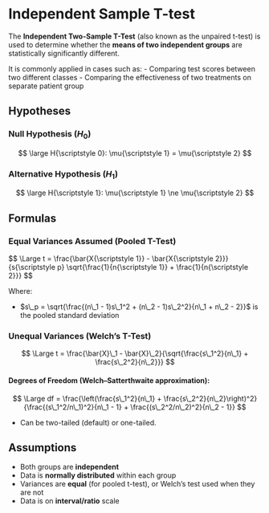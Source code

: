 <script type="text/javascript" async
    src="https://polyfill.io/v3/polyfill.min.js?features=es6">
</script>
<script type="text/javascript" async
    src="https://cdnjs.cloudflare.com/ajax/libs/mathjax/3.2.0/es5/tex-mml-chtml.js">
</script>

# Independent Sample T-test

The **Independent Two-Sample T-Test** (also known as the unpaired
t-test) is used to determine whether the **means of two independent
groups** are statistically significantly different.

It is commonly applied in cases such as: - Comparing test scores between
two different classes - Comparing the effectiveness of two treatments on
separate patient group

## Hypotheses

### Null Hypothesis (*H*<sub>0</sub>)

$$
\large H{\scriptstyle 0}: \mu{\scriptstyle 1} = \mu{\scriptstyle 2}
$$

### Alternative Hypothesis (*H*<sub>1</sub>)

$$
\large H{\scriptstyle 1}: \mu{\scriptstyle 1} \ne \mu{\scriptstyle 2}
$$

## Formulas

### Equal Variances Assumed (Pooled T-Test)

$$
\Large t = \frac{\bar{X{\scriptstyle 1}} - \bar{X{\scriptstyle 2}}}{s{\scriptstyle p} \sqrt{\frac{1}{n{\scriptstyle 1}} + \frac{1}{n{\scriptstyle 2}}}
$$

Where:

-   $s\_p = \sqrt{\frac{(n\_1 - 1)s\_1^2 + (n\_2 - 1)s\_2^2}{n\_1 + n\_2 - 2}}$
    is the pooled standard deviation

### Unequal Variances (Welch’s T-Test)

$$
\Large t = \frac{\bar{X}\_1 - \bar{X}\_2}{\sqrt{\frac{s\_1^2}{n\_1} + \frac{s\_2^2}{n\_2}}}
$$

#### Degrees of Freedom (Welch–Satterthwaite approximation):

$$
\Large df = \frac{\left(\frac{s\_1^2}{n\_1} + \frac{s\_2^2}{n\_2}\right)^2}{\frac{(s\_1^2/n\_1)^2}{n\_1 - 1} + \frac{(s\_2^2/n\_2)^2}{n\_2 - 1}}
$$
 - Can be two-tailed (default) or one-tailed.

## Assumptions

-   Both groups are **independent**
-   Data is **normally distributed** within each group
-   Variances are **equal** (for pooled t-test), or Welch’s test used
    when they are not
-   Data is on **interval/ratio** scale
